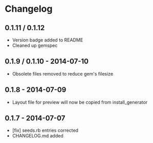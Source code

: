 # Changelog

## 0.1.11 / 0.1.12

- Version badge added to README
- Cleaned up gemspec


## 0.1.9 / 0.1.10 - 2014-07-10

- Obsolete files removed to reduce gem's filesize


## 0.1.8 - 2014-07-09

- Layout file for preview will now be copied from install_generator


## 0.1.7 - 2014-07-07

- [fix] seeds.rb entries corrected
- CHANGELOG.md added